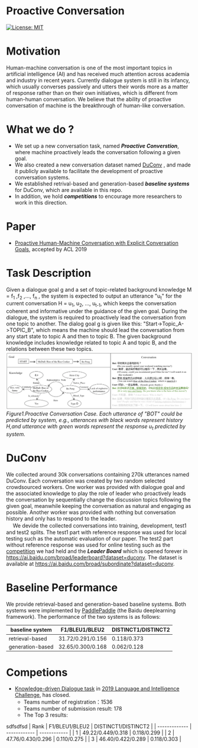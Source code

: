 Proactive Conversation
=============================
[![License: MIT](https://img.shields.io/badge/License-MIT-yellow.svg)](https://opensource.org/licenses/MIT)

# Motivation
Human-machine conversation is one of the most important topics in artificial intelligence (AI) and has received much attention across academia and industry in recent years. Currently dialogue system is still in its infancy, which usually converses passively and utters their words more as a matter of response rather than on their own initiatives, which is different from human-human conversation. We believe that the ability of proactive conversation of machine is the breakthrough of human-like conversation.

# What we do ?
* We set up a new conversation task, named ___Proactive Converstion___, where machine proactively leads the conversation following a given goal.
* We also created a new conversation dataset named [DuConv](https://ai.baidu.com/broad/subordinate?dataset=duconv) , and made it publicly available to facilitate the development of proactive conversation systems.
* We established retrival-based and generation-based ___baseline systems___ for DuConv, which are available in this repo.
* In addition, we hold ___competitions___ to encourage more researchers to work in this direction.

# Paper
* [Proactive Human-Machine Conversation with Explicit Conversation Goals](), accepted by ACL 2019

# Task Description
Given a dialogue goal g and a set of topic-related background knowledge M = f<sub>1</sub> ,f<sub>2</sub> ,..., f<sub>n</sub> , the system is expected to output an utterance "u<sub>t</sub>" for the current conversation H = u<sub>1</sub>, u<sub>2</sub>, ..., u<sub>t-1</sub>, which keeps the conversation coherent and informative under the guidance of the given goal. During the dialogue, the system is required to proactively lead the conversation from one topic to another. The dialog goal g is given like this: "Start->Topic_A->TOPIC_B", which means the machine should lead the conversation from any start state to topic A and then to topic B. The given background knowledge includes knowledge related to topic A and topic B, and the relations between these two topics.<br>
![image](https://github.com/PaddlePaddle/models/blob/wwqydy-patch-1/PaddleNLP/Research/ACL2019-DuConv/images/proactive_conversation_case.png)
*Figure1.Proactive Conversation Case. Each utterance of "BOT" could be predicted by system, e.g., utterances with black words represent history H,and utterance with green words represent the response u<sub>t</sub> predicted by system.*

# DuConv
We collected around 30k conversations containing 270k utterances named DuConv. Each conversation was created by two random selected crowdsourced workers. One worker was provided with dialogue goal and the associated knowledge to play the role of leader who proactively leads the conversation by sequentially change the discussion topics following the given goal, meanwhile keeping the conversation as natural and engaging as possible. Another worker was provided with nothing but conversation history and only has to respond to the leader. <br>
　 We devide the collected conversations into training, development, test1 and test2 splits. The test1 part with reference response  was used for local testing such as the automatic evaluation of our paper. The test2 part without reference response was used for online testing such as the [competition](http://lic2019.ccf.org.cn/talk) we had held and the ___Leader Board___ which is opened forever in https://ai.baidu.com/broad/leaderboard?dataset=duconv. The dataset is available at https://ai.baidu.com/broad/subordinate?dataset=duconv. 

# Baseline Performance
We provide retrieval-based and generation-based baseline systems. Both systems were implemented by [PaddlePaddle](http://paddlepaddle.org/) (the Baidu deeplearning framework). The performance of the two systems is as follows:

| baseline system | F1/BLEU1/BLEU2 | DISTINCT1/DISTINCT2 |
| ------------- | ------------ | ------------ |
| retrieval-based | 31.72/0.291/0.156 | 0.118/0.373 |
| generation-based | 32.65/0.300/0.168 | 0.062/0.128 |

# Competions
* [Knowledge-driven Dialogue task](http://lic2019.ccf.org.cn/talk) in [2019 Language and Intelligence Challenge](http://lic2019.ccf.org.cn/), has closed.
  * Teams number of registration：1536
  * Teams number of submission result: 178
  * The Top 3 results:
  
sdfsdfsd  | Rank | F1/BLEU1/BLEU2 | DISTINCT1/DISTINCT2 |
| ------------- | ------------ | ------------ |
| 1 | 49.22/0.449/0.318 |	0.118/0.299 |
| 2 | 47.76/0.430/0.296	| 0.110/0.275 |
| 3 | 46.40/0.422/0.289	| 0.118/0.303 |
  

